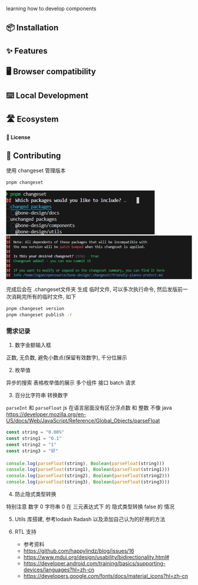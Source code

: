 learning how to develop components 

## 📦 Installation

## ✨ Features


## 🖥 Browser compatibility


## ⌨️ Local Development


## 🛣️ Ecosystem


#### 📝 License


## 🤝 Contributing

使用 changeset 管理版本

```bash
pnpm changeset
```

![alt text](image.png)
![alt text](image-1.png)

完成后会在 .changeset文件夹 生成 临时文件,  可以多次执行命令, 然后发版前一次消耗完所有的临时文件, 如下

```bash
pnpm changeset version
pnpm changeset publish -r
```


### 需求记录

1. 数字金额输入框

正数, 无负数, 避免小数点(保留有效数字), 千分位展示


2. 枚举值

异步的搜索
表格枚举值的展示
多个组件 接口 batch 请求

3. 百分比字符串 转换数字

`parseInt` 和 `parseFloat` 
js 在语言层面没有区分浮点数 和 整数 不像 java
https://developer.mozilla.org/en-US/docs/Web/JavaScript/Reference/Global_Objects/parseFloat

```javascript
const string = "0.00%"
const string1 = "0.1"
const string2 = "1"
const string3 = "好"

console.log(parseFloat(string), Boolean(parseFloat(string)))
console.log(parseFloat(string1), Boolean(parseFloat(string1)))
console.log(parseFloat(string2), Boolean(parseFloat(string2)))
console.log(parseFloat(string3), Boolean(parseFloat(string3)))

```

4. 防止隐式类型转换

特别注意  数字 0  字符串 0 在 三元表达式下  的 隐式类型转换 false 的 情况


5. Utils 库搭建,  参考lodash Radash
   以及添加自己认为的好用的方法
   
6. RTL 支持
   - 参考资料
   - https://github.com/happylindz/blog/issues/16
   - https://www.mdui.org/design/usability/bidirectionality.html#
   - https://developer.android.com/training/basics/supporting-devices/languages?hl=zh-cn
   - https://developers.google.com/fonts/docs/material_icons?hl=zh-cn



